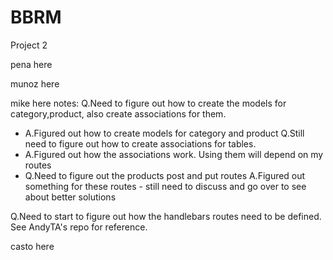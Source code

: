 # BBRM
Project 2

pena here

munoz here

mike here
notes: 
Q.Need to figure out how to create the models for category,product, also create associations for them.
- A.Figured out how to create models for category and product
Q.Still need to figure out how to create associations for tables.
- A.Figured out how the associations work.  Using them will depend on my routes
- Q.Need to figure out the products post and put routes
A.Figured out something for these routes - still need to discuss and go over to see about better solutions

Q.Need to start to figure out how the handlebars routes need to be defined. See AndyTA's repo for reference. 

casto here

